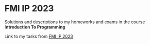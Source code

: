 # FMI IP 2023

Solutions and descriptions to my homeworks and exams in the course **Introduction To Programming**

Link to my tasks from [FMI IP 2023]((https://github.com/pepe2405/SI_UP_Practicum))

